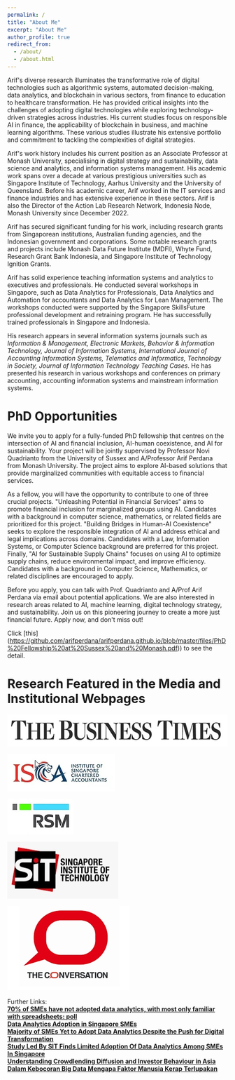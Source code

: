 ```yaml
---
permalink: /
title: "About Me"
excerpt: "About Me"
author_profile: true
redirect_from: 
  - /about/
  - /about.html
---
```


Arif's diverse research illuminates the transformative role of digital technologies such as algorithmic systems, automated decision-making, data analytics, and blockchain in various sectors, from finance to education to healthcare transformation. He has provided critical insights into the challenges of adopting digital technologies while exploring technology-driven strategies across industries. His current studies focus on responsible AI in finance, the applicability of blockchain in business, and machine learning algorithms. These various studies illustrate his extensive portfolio and commitment to tackling the complexities of digital strategies.

​Arif's work history includes his current position as an Associate Professor at Monash University, specialising in digital strategy and sustainability, data science and analytics, and information systems management. His academic work spans over a decade at various prestigious universities such as Singapore Institute of Technology, Aarhus University and the University of Queensland. Before his academic career, Arif worked in the IT services and finance industries and has extensive experience in these sectors. Arif is also the Director of the Action Lab Research Network, Indonesia Node, Monash University since December 2022.

Arif has secured significant funding for his work, including research grants from Singaporean institutions, Australian funding agencies, and the Indonesian government and corporations. Some notable research grants and projects include Monash Data Future Institute (MDFI), Whyte Fund, Research Grant Bank Indonesia, and Singapore Institute of Technology Ignition Grants.

Arif has solid experience teaching information systems and analytics to executives and professionals. He conducted several workshops in Singapore, such as Data Analytics for Professionals, Data Analytics and Automation for accountants and Data Analytics for Lean Management. The workshops conducted were supported by the Singapore SkillsFuture professional development and retraining program. He has successfully trained professionals in Singapore and Indonesia.

His research appears in several information systems journals such as _Information & Management, Electronic Markets, Behavior & Information Technology, Journal of Information Systems, International Journal of Accounting Information Systems, Telematics and Informatics, Technology in Society, Journal of Information Technology Teaching Cases_. He has presented his research in various workshops and conferences on primary accounting, accounting information systems and mainstream information systems.

PhD Opportunities
======
We invite you to apply for a fully-funded PhD fellowship that centres on the intersection of AI and financial inclusion, AI-human coexistence, and AI for sustainability. Your project will be jointly supervised by Professor Novi Quadrianto from the University of Sussex and A/Professor Arif Perdana from Monash University. The project aims to explore AI-based solutions that provide marginalized communities with equitable access to financial services.

As a fellow, you will have the opportunity to contribute to one of three crucial projects. "Unleashing Potential in Financial Services" aims to promote financial inclusion for marginalized groups using AI. Candidates with a background in computer science, mathematics, or related fields are prioritized for this project. "Building Bridges in Human-AI Coexistence" seeks to explore the responsible integration of AI and address ethical and legal implications across domains. Candidates with a Law, Information Systems, or Computer Science background are preferred for this project. Finally, "AI for Sustainable Supply Chains" focuses on using AI to optimize supply chains, reduce environmental impact, and improve efficiency. Candidates with a background in Computer Science, Mathematics, or related disciplines are encouraged to apply.

Before you apply, you can talk with Prof. Quadrianto and A/Prof Arif Perdana via email about potential applications. We are also interested in research areas related to AI, machine learning, digital technology strategy, and sustainability. Join us on this pioneering journey to create a more just financial future. Apply now, and don't miss out!

Click [this] (https://github.com/arifperdana/arifperdana.github.io/blob/master/files/PhD%20Fellowship%20at%20Sussex%20and%20Monash.pdf)) to see the detail.

Research Featured in the Media and Institutional Webpages
======
![Busines Time](/images/Media_BT.jpg)

![ISCA](/images/Media_ISCA.jpg)

![RSM](/images/Media_RSM.jpg)

![SIT](/images/Media_SIT.jpg)

![TC](/images/TC.jpg)

Further Links:
<br>
<b>[70% of SMEs have not adopted data analytics, with most only familiar with spreadsheets: poll](https://www.businesstimes.com.sg/sme/70-of-smes-have-not-adopted-data-analytics-with-most-only-familiar-with-spreadsheets-poll)</b>
<br>
<b>[Data Analytics Adoption in Singapore SMEs](https://isca.org.sg/resource-library/business-insights/technology/data-analytics-adoption-in-singapore-smes)</b>
<br>
<b>[Majority of SMEs Yet to Adopt Data Analytics Despite the Push for Digital Transformation](https://www.rsm.global/singapore/news/majority-smes-yet-adopt-data-analytics-despite-push-digital-transformation)</b>
<br>
<b>[Study Led By SIT Finds Limited Adoption Of Data Analytics Among SMEs In Singapore](https://www.singaporetech.edu.sg/digitalnewsroom/study-led-by-sit-finds-limited-adoption-of-data-analytics-among-smes-in-singapore/)
<br>
<b>[Understanding Crowdlending Diffusion and Investor Behaviour in Asia](https://www.singaporetech.edu.sg/digitalnewsroom/understanding-crowdlending-diffusion-and-investor-behaviour-in-asia/)
<br>
<b>[Dalam Kebocoran Big Data Mengapa Faktor Manusia Kerap Terlupakan](https://theconversation.com/dalam-kebocoran-big-data-mengapa-faktor-manusia-kerap-terlupakan-172870)

